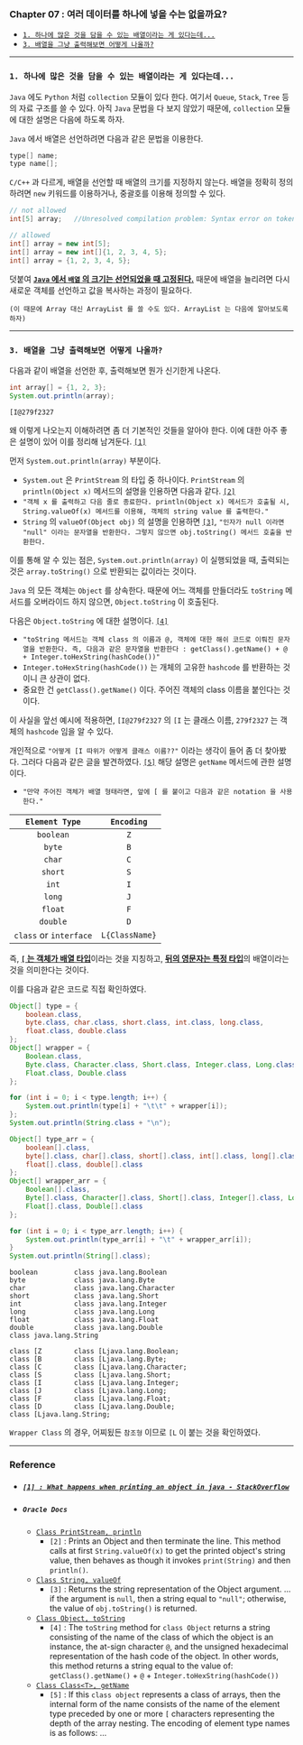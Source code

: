 
### Chapter 07 : 여러 데이터를 하나에 넣을 수는 없을까요?
- [`1. 하나에 많은 것을 담을 수 있는 배열이라는 게 있다는데...`](#1-하나에-많은-것을-담을-수-있는-배열이라는-게-있다는데)
- [`3. 배열을 그냥 출력해보면 어떻게 나올까?`](#3-배열을-그냥-출력해보면-어떻게-나올까)

---

### `1. 하나에 많은 것을 담을 수 있는 배열이라는 게 있다는데...`

`Java` 에도 `Python` 처럼 `collection` 모듈이 있다 한다. 여기서 `Queue`, `Stack`, `Tree` 등의 자료 구조를 쓸 수 있다.
아직 `Java` 문법을 다 보지 않았기 때문에, `collection` 모듈에 대한 설명은 다음에 하도록 하자.

`Java` 에서 배열은 선언하려면 다음과 같은 문법을 이용한다.

```java
type[] name;
type name[];
```

`C/C++` 과 다르게, 배열을 선언할 때 배열의 크기를 지정하지 않는다. 배열을 정확히 정의하려면 `new` 키워드를 이용하거나, 중괄호를 이용해 정의할 수 있다.

```java
// not allowed
int[5] array;   //Unresolved compilation problem: Syntax error on token "8", delete this token

// allowed
int[] array = new int[5];
int[] array = new int[]{1, 2, 3, 4, 5};
int[] array = {1, 2, 3, 4, 5};
```

덧붙여 <ins>**`Java` 에서 `배열` 의 크기는 선언되었을 때 고정된다.**</ins> 때문에 배열을 늘리려면 다시 새로운 객체를 선언하고 값을 복사하는 과정이 필요하다.

`(이 때문에 Array 대신 ArrayList 를 쓸 수도 있다. ArrayList 는 다음에 알아보도록 하자)`

---

### `3. 배열을 그냥 출력해보면 어떻게 나올까?`

다음과 같이 배열을 선언한 후, 출력해보면 뭔가 신기한게 나온다.

```java
int array[] = {1, 2, 3};
System.out.println(array);
```
```
[I@279f2327
```

왜 이렇게 나오는지 이해하려면 좀 더 기본적인 것들을 알아야 한다. 이에 대한 아주 좋은 설명이 있어 이를 정리해 남겨둔다. [`[1]`](#1--what-happens-when-printing-an-object-in-java---stackoverflow)

먼저 `System.out.println(array)` 부분이다.
- `System.out` 은 `PrintStream` 의 타입 중 하나이다. `PrintStream` 의 `println(Object x)` 메서드의 설명을 인용하면 다음과 같다. [`[2]`](#oracle-docs)
- `"객체 x 를 출력하고 다음 줄로 종료한다. println(Object x) 메서드가 호출될 시, String.valueOf(x) 메서드를 이용해, 객체의 string value 를 출력한다."`
- `String` 의 `valueOf(Object obj)` 의 설명을 인용하면 [`[3]`](#oracle-docs), `"인자가 null 이라면 "null" 이라는 문자열을 반환한다. 그렇지 않으면 obj.toString() 메서드 호출을 반환한다.`

이를 통해 알 수 있는 점은, `System.out.println(array)` 이 실행되었을 때, 출력되는 것은 `array.toString()` 으로 반환되는 값이라는 것이다.

`Java` 의 모든 객체는 `Object` 를 상속한다. 때문에 어느 객체를 만들더라도 `toString` 메서드를 오버라이드 하지 않으면, `Object.toString` 이 호출된다.

다음은 `Object.toString` 에 대한 설명이다. [`[4]`](#oracle-docs)
- `"toString 메서드는 객체 class 의 이름과 @, 객체에 대한 해쉬 코드로 이뤄진 문자열을 반환한다. 즉, 다음과 같은 문자열을 반환한다 : getClass().getName() + @ + Integer.toHexString(hashCode())"`
- `Integer.toHexString(hashCode())` 는 개체의 고유한 `hashcode` 를 반환하는 것이니 큰 상관이 없다.
- 중요한 건 `getClass().getName()` 이다. 주어진 객체의 class 이름을 붙인다는 것이다.

이 사실을 앞선 예시에 적용하면, `[I@279f2327` 의 `[I` 는 클래스 이름, `279f2327` 는 객체의 `hashcode` 임을 알 수 있다.

개인적으로 `"어떻게 [I 따위가 어떻게 클래스 이름??"` 이라는 생각이 들어 좀 더 찾아봤다. 그러다 다음과 같은 글을 발견하였다. [`[5]`](#oracle-docs) 해당 설명은 `getName` 메서드에 관한 설명이다.
- `"만약 주어진 객체가 배열 형태라면, 앞에 [ 를 붙이고 다음과 같은 notation 을 사용한다."`

|`Element Type`|`Encoding`|
|:---:|:---:|
|`boolean`|`Z`|
|`byte`|`B`|
|`char`|`C`|
|`short`|`S`|
|`int`|`I`|
|`long`|`J`|
|`float`|`F`|
|`double`|`D`|
|`class` or `interface`|`L{ClassName}`|

즉, <ins>**`[` 는 객체가 배열 타입**</ins>이라는 것을 지칭하고, <ins>**뒤의 영문자는 특정 타입**</ins>의 배열이라는 것을 의미한다는 것이다.

이를 다음과 같은 코드로 직접 확인하였다.

```java
Object[] type = {
    boolean.class, 
    byte.class, char.class, short.class, int.class, long.class,
    float.class, double.class 
};
Object[] wrapper = {
    Boolean.class,
    Byte.class, Character.class, Short.class, Integer.class, Long.class,
    Float.class, Double.class
};

for (int i = 0; i < type.length; i++) {
    System.out.println(type[i] + "\t\t" + wrapper[i]);
};
System.out.println(String.class + "\n");

Object[] type_arr = {
    boolean[].class, 
    byte[].class, char[].class, short[].class, int[].class, long[].class,
    float[].class, double[].class 
};
Object[] wrapper_arr = {
    Boolean[].class,
    Byte[].class, Character[].class, Short[].class, Integer[].class, Long[].class,
    Float[].class, Double[].class
};

for (int i = 0; i < type_arr.length; i++) {
    System.out.println(type_arr[i] + "\t" + wrapper_arr[i]);
}
System.out.println(String[].class);
```
```
boolean         class java.lang.Boolean
byte            class java.lang.Byte
char            class java.lang.Character
short           class java.lang.Short
int             class java.lang.Integer
long            class java.lang.Long
float           class java.lang.Float
double          class java.lang.Double
class java.lang.String

class [Z        class [Ljava.lang.Boolean;
class [B        class [Ljava.lang.Byte;
class [C        class [Ljava.lang.Character;
class [S        class [Ljava.lang.Short;
class [I        class [Ljava.lang.Integer;
class [J        class [Ljava.lang.Long;
class [F        class [Ljava.lang.Float;
class [D        class [Ljava.lang.Double;
class [Ljava.lang.String;
```

`Wrapper Class` 의 경우, 어찌됬든 `참조형` 이므로 `[L` 이 붙는 것을 확인하였다.

---

### Reference

- ##### [`[1] : What happens when printing an object in java - StackOverflow`](https://stackoverflow.com/questions/20735132/what-happens-when-printing-an-object-in-java)

- ##### `Oracle Docs`
    - [`Class PrintStream, println`](https://docs.oracle.com/javase/7/docs/api/java/io/PrintStream.html#println(java.lang.Object))
        - `[2]` : Prints an Object and then terminate the line. This method calls at first `String.valueOf(x)` to get the printed object's string value, then behaves as though it invokes `print(String)` and then `println()`.
    - [`Class String, valueOf`](https://docs.oracle.com/javase/7/docs/api/java/lang/String.html#valueOf%28java.lang.Object%29)
        - `[3]` : Returns the string representation of the Object argument. ... if the argument is `null`, then a string equal to `"null"`; otherwise, the value of `obj.toString()` is returned.
    - [`Class Object, toString`](https://docs.oracle.com/javase/7/docs/api/java/lang/Object.html#toString%28%29)
        - `[4]` : The `toString` method for `class Object` returns a string consisting of the name of the class of which the object is an instance, the at-sign character `@`, and the unsigned hexadecimal representation of the hash code of the object. In other words, this method returns a string equal to the value of: `getClass().getName()` + `@` + `Integer.toHexString(hashCode())`
    - [`Class Class<T>, getName`](https://docs.oracle.com/javase/9/docs/api/java/lang/Class.html#getName--)
        - `[5]` : If this `class object` represents a class of arrays, then the internal form of the name consists of the name of the element type preceded by one or more `[` characters representing the depth of the array nesting. The encoding of element type names is as follows: ... 





